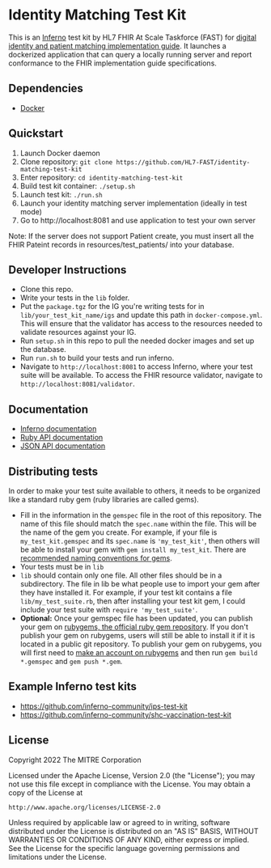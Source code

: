 # Identity Matching Test Kit

This is an [Inferno](https://github.com/inferno-community/inferno-core) test kit by HL7 FHIR At Scale Taskforce (FAST)
for [digital identity and patient matching implementation guide](http://build.fhir.org/ig/HL7/fhir-identity-matching-ig/).
It launches a dockerized application that can query a locally running server and report conformance to the FHIR implementation
guide specifications.

## Dependencies
 - [Docker](https://www.docker.com/)

## Quickstart
 1. Launch Docker daemon
 2. Clone repository: `git clone https://github.com/HL7-FAST/identity-matching-test-kit`
 3. Enter repository: `cd identity-matching-test-kit`
 4. Build test kit container: `./setup.sh`
 5. Launch test kit: `./run.sh`
 6. Launch your identity matching server implementation (ideally in test mode)
 7. Go to http://localhost:8081 and use application to test your own server

Note: If the server does not support Patient create, you must insert all the FHIR Pateint records in
resources/test_patients/ into your database.


## Developer Instructions
- Clone this repo.
- Write your tests in the `lib` folder.
- Put the `package.tgz` for the IG you're writing tests for in
  `lib/your_test_kit_name/igs` and update this path in `docker-compose.yml`.
  This will ensure that the validator has access to the resources needed to
  validate resources against your IG.
- Run `setup.sh` in this repo to pull the needed docker images and set up the
  database.
- Run `run.sh` to build your tests and run inferno.
- Navigate to `http://localhost:8081` to access Inferno, where your test suite will
  be available. To access the FHIR resource validator, navigate to
  `http://localhost:8081/validator`.

## Documentation
- [Inferno documentation](https://inferno-framework.github.io/inferno-core/)
- [Ruby API documentation](https://inferno-framework.github.io/inferno-core/docs)
- [JSON API documentation](https://inferno-framework.github.io/inferno-core/api-docs)

## Distributing tests

In order to make your test suite available to others, it needs to be organized
like a standard ruby gem (ruby libraries are called gems).

- Fill in the information in the `gemspec` file in the root of this repository.
  The name of this file should match the `spec.name` within the file. This will
  be the name of the gem you create. For example, if your file is
  `my_test_kit.gemspec` and its `spec.name` is `'my_test_kit'`, then others will
  be able to install your gem with `gem install my_test_kit`. There are
  [recommended naming conventions for
  gems](https://guides.rubygems.org/name-your-gem/).
- Your tests must be in `lib`
- `lib` should contain only one file. All other files should be in a
  subdirectory. The file in lib be what people use to import your gem after they
  have installed it. For example, if your test kit contains a file
  `lib/my_test_suite.rb`, then after installing your test kit gem, I could
  include your test suite with `require 'my_test_suite'`.
- **Optional:** Once your gemspec file has been updated, you can publish your
  gem on [rubygems, the official ruby gem repository](https://rubygems.org/). If
  you don't publish your gem on rubygems, users will still be able to install it
  if it is located in a public git repository. To publish your gem on rubygems,
  you will first need to [make an account on
  rubygems](https://guides.rubygems.org/publishing/#publishing-to-rubygemsorg)
  and then run `gem build *.gemspec` and `gem push *.gem`.

## Example Inferno test kits

- https://github.com/inferno-community/ips-test-kit
- https://github.com/inferno-community/shc-vaccination-test-kit

## License
Copyright 2022 The MITRE Corporation

Licensed under the Apache License, Version 2.0 (the "License"); you may not use
this file except in compliance with the License. You may obtain a copy of the
License at
```
http://www.apache.org/licenses/LICENSE-2.0
```
Unless required by applicable law or agreed to in writing, software distributed
under the License is distributed on an "AS IS" BASIS, WITHOUT WARRANTIES OR
CONDITIONS OF ANY KIND, either express or implied. See the License for the
specific language governing permissions and limitations under the License.
